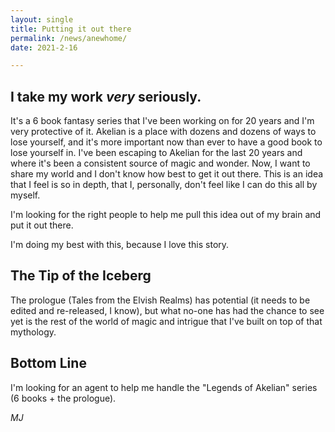 ```yaml
---
layout: single
title: Putting it out there
permalink: /news/anewhome/
date: 2021-2-16

---
```



## I take my work _very_ seriously. 

It's a 6 book fantasy series that I've been working on for 20 years and I'm very protective of it. Akelian is a place with dozens and dozens of ways to lose yourself, and it's more important now than ever to have a good book to lose yourself in. I've been escaping to Akelian for the last 20 years and where it's been a consistent source of magic and wonder. Now, I want to share my world and I don't know how best to get it out there. This is an idea that I feel is so in depth, that I, personally, don't feel like I can do this all by myself.

I'm looking for the right people to help me pull this idea out of my brain and put it out there. 

I'm doing my best with this, because I love this story.


## The Tip of the Iceberg
The prologue (Tales from the Elvish Realms) has potential (it needs to be edited and re-released, I know), but what no-one has had the chance to see yet is the rest of the world of magic and intrigue that I've built on top of that mythology.


## Bottom Line

I'm looking for an agent to help me handle the "Legends of Akelian" series (6 books + the prologue).

_MJ_
